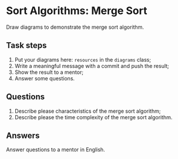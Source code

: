 # Sort Algorithms: Merge Sort

Draw diagrams to demonstrate the merge sort algorithm.

## Task steps

1. Put your diagrams here: `resources` in the `diagrams` class;
2. Write a meaningful message with a commit and push the result;
3. Show the result to a mentor;
4. Answer some questions.

## Questions

1. Describe please characteristics of the merge sort algorithm;
2. Describe please the time complexity of the merge sort algorithm.

## Answers

Answer questions to a mentor in English.